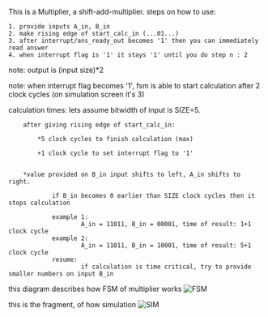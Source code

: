 This is a Multiplier, a shift-add-multiplier.
steps on how to use:

	1. provide inputs A_in, B_in
	2. make rising edge of start_calc_in (...01...)
	3. after interrupt/ans_ready_out becomes '1' then you can immediately read answer
	4. when interrupt flag is '1' it stays '1' until you do step n : 2

note: output is (input size)*2

note: when interrupt flag becomes '1', fsm is able to start calculation after 2 clock cycles (on simulation screen it's 3)

calculation times:
        lets assume bitwidth of input is SIZE=5.
        
        after giving rising edge of start_calc_in:
        
	        *5 clock cycles to finish calculation (max)
	        
	        +1 clock cycle to set interrupt flag to '1'
	        
	
        *value provided on B_in input shifts to left, A_in shifts to right.
        
                if B_in becomes 0 earlier than SIZE clock cycles then it stops calculation
                
                example 1:
                        A_in = 11011, B_in = 00001, time of result: 1+1 clock cycle
                example 2:
                        A_in = 11011, B_in = 10001, time of result: 5+1 clock cycle
                resume:
                        if calculation is time critical, try to provide smaller numbers on input B_in


this diagram describes how FSM of multiplier works
![FSM](http://i.imgur.com/dNgUYem.png)





this is the fragment, of how simulation
![SIM](http://i.imgur.com/i3f5Ita.png)


